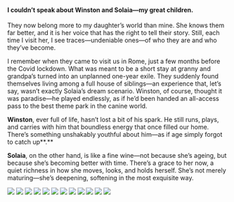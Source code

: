 <h4>I couldn’t speak about Winston and Solaia—my great children.</h4>

They now belong more to my daughter’s world than mine. She knows them far better, and it is her voice that has the right to tell their story. Still, each time I visit her, I see traces—undeniable ones—of who they are and who they’ve become.

I remember when they came to visit us in Rome, just a few months before the Covid lockdown. What was meant to be a short stay at granny and grandpa’s turned into an unplanned one-year exile. They suddenly found themselves living among a full house of siblings—an experience that, let’s say, wasn’t exactly Solaia’s dream scenario. Winston, of course, thought it was paradise—he played endlessly, as if he’d been handed an all-access pass to the best theme park in the canine world.

**Winston**, ever full of life, hasn’t lost a bit of his spark. He still runs, plays, and carries with him that boundless energy that once filled our home. There’s something unshakably youthful about him—as if age simply forgot to catch up**.**

**Solaia**, on the other hand, is like a fine wine—not because she’s ageing, but because she’s becoming better with time. There’s a grace to her now, a quiet richness in how she moves, looks, and holds herself. She’s not merely maturing—she’s deepening, softening in the most exquisite way.

![](130.JPG)
![](131.JPG)
![](132.JPG)
![](133.JPG)
![](134.JPG)
![](135.JPG)
![](136.JPG)
![](137.JPG)
![](138.JPG)
![](139.JPG)
![](140.JPG)
![](141.JPG)
<p></p>
